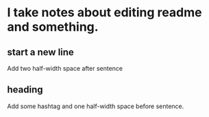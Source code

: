 # I take notes about editing readme and something.  

## start a new line  
Add two half-width space after sentence

## heading
Add some hashtag and  one half-width space before sentence.  
